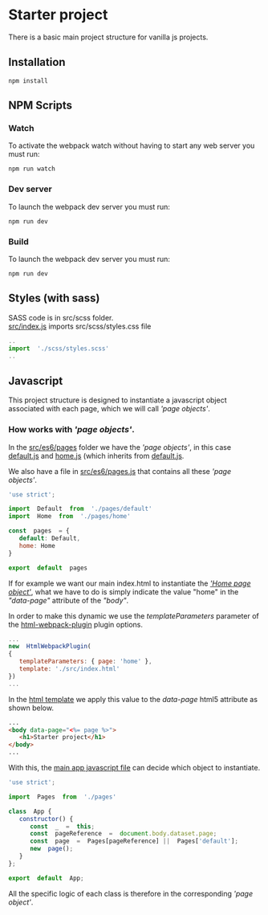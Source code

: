 
# Starter project
There is a basic main project structure for vanilla js projects.

## Installation
```console
npm install
```

## NPM Scripts
### Watch

To activate the webpack watch without having to start any web server you must run:
```console
npm run watch
```

### Dev server

To launch the webpack dev server you must run:
```console
npm run dev
```

### Build

To launch the webpack dev server you must run:
```console
npm run dev
```

## Styles (with sass)
SASS code is in src/scss folder.<br>
[src/index.js](src/index.js) imports src/scss/styles.css file

```js
..
import  './scss/styles.scss'
..
```

## Javascript
This project structure is designed to instantiate a javascript object associated with each page, which we will call *'page objects'*.

### How works with *'page objects'*.
In the [src/es6/pages](src/es6/pages) folder we have the *'page objects'*, in this case [default.js](src/es6/pages/default.js) and [home.js](src/es6/pages/home.js) (which inherits from [default.js](src/es6/pages/default.js).

We also have a file in [src/es6/pages.js](src/es6/pages.js) that contains all these *'page objects'*.

```js
'use strict';

import  Default  from  './pages/default'
import  Home  from  './pages/home'

const  pages  = {
   default: Default,
   home: Home
} 

export  default  pages
```

If for example we want our main index.html to instantiate the [*'Home page object'*](src/es6/pages.home.js), what we have to do is simply indicate the value "home" in the *"data-page"* attribute of the *"body"*.

In order to make this dynamic we use the *templateParameters* parameter of the [html-webpack-plugin](https://github.com/jantimon/html-webpack-plugin) plugin options.
```js
...
new  HtmlWebpackPlugin(
{
   templateParameters: { page: 'home' },
   template: './src/index.html'
})
...
```

In the [html template](src/index.html) we apply this value to the *data-page* html5 attribute as shown below.
```html
...
<body data-page="<%= page %>">
   <h1>Starter project</h1>
</body>
...
```

With this, the [main app javascript file](src/es6/app/app.js) can decide which object to instantiate.

```js
'use strict';

import  Pages  from  './pages'

class  App {
   constructor() {
      const  _  =  this;
      const  pageReference  =  document.body.dataset.page;
      const  page  =  Pages[pageReference] ||  Pages['default'];
      new  page();
   }
};

export  default  App;
```

All the specific logic of each class is therefore in the corresponding *'page object'*.